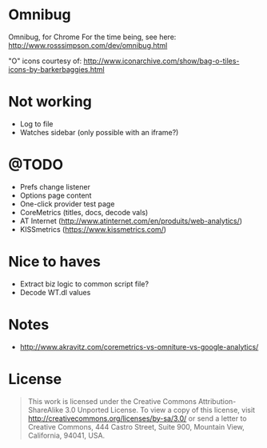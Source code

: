 Omnibug
==========

Omnibug, for Chrome
For the time being, see here: http://www.rosssimpson.com/dev/omnibug.html

"O" icons courtesy of: http://www.iconarchive.com/show/bag-o-tiles-icons-by-barkerbaggies.html


# Not working

* Log to file
* Watches sidebar (only possible with an iframe?)


# @TODO

* Prefs change listener
* Options page content
* One-click provider test page
* CoreMetrics (titles, docs, decode vals)
* AT Internet (http://www.atinternet.com/en/produits/web-analytics/)
* KISSmetrics (https://www.kissmetrics.com/)


# Nice to haves

* Extract biz logic to common script file?
* Decode WT.dl values


# Notes

* http://www.akravitz.com/coremetrics-vs-omniture-vs-google-analytics/


# License

> This work is licensed under the Creative Commons Attribution-ShareAlike 3.0 Unported License.
> To view a copy of this license, visit http://creativecommons.org/licenses/by-sa/3.0/ or send
> a letter to Creative Commons, 444 Castro Street, Suite 900, Mountain View, California, 94041,
> USA.

